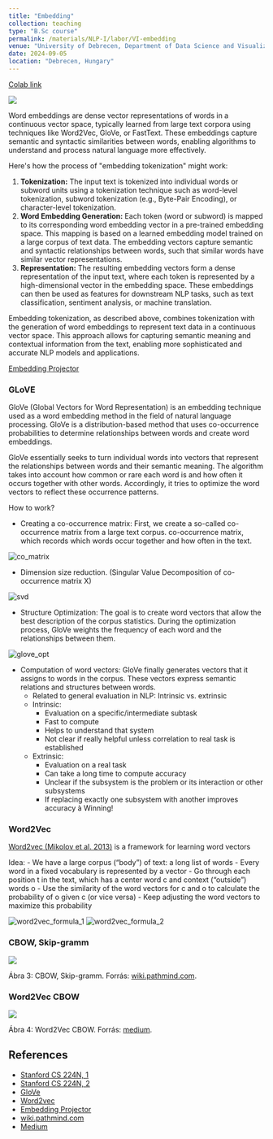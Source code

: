 ```yaml
---
title: "Embedding"
collection: teaching
type: "B.Sc course"
permalink: /materials/NLP-I/labor/VI-embedding
venue: "University of Debrecen, Department of Data Science and Visualization"
date: 2024-09-05
location: "Debrecen, Hungary"
---
```


[Colab link](https://colab.research.google.com/drive/1D_rv0McL1M3M5k1HzU44sPVYnInnCiYY)

<img src="https://miro.medium.com/v2/resize:fit:2000/1*SYiW1MUZul1NvL1kc1RxwQ.png">

Word embeddings are dense vector representations of words in a continuous vector space, typically learned from large text corpora using techniques like Word2Vec, GloVe, or FastText. These embeddings capture semantic and syntactic similarities between words, enabling algorithms to understand and process natural language more effectively.

Here's how the process of "embedding tokenization" might work:

1. <b>Tokenization:</b> The input text is tokenized into individual words or subword units using a tokenization technique such as word-level tokenization, subword tokenization (e.g., Byte-Pair Encoding), or character-level tokenization.
2. <b>Word Embedding Generation:</b> Each token (word or subword) is mapped to its corresponding word embedding vector in a pre-trained embedding space. This mapping is based on a learned embedding model trained on a large corpus of text data. The embedding vectors capture semantic and syntactic relationships between words, such that similar words have similar vector representations.
3. <b>Representation:</b> The resulting embedding vectors form a dense representation of the input text, where each token is represented by a high-dimensional vector in the embedding space. These embeddings can then be used as features for downstream NLP tasks, such as text classification, sentiment analysis, or machine translation.

Embedding tokenization, as described above, combines tokenization with the generation of word embeddings to represent text data in a continuous vector space. This approach allows for capturing semantic meaning and contextual information from the text, enabling more sophisticated and accurate NLP models and applications.

[Embedding Projector](https://projector.tensorflow.org/)

### GLoVE

GloVe (Global Vectors for Word Representation) is an embedding technique used as a word embedding method in the field of natural language processing. GloVe is a distribution-based method that uses co-occurrence probabilities to determine relationships between words and create word embeddings.

GloVe essentially seeks to turn individual words into vectors that represent the relationships between words and their semantic meaning. The algorithm takes into account how common or rare each word is and how often it occurs together with other words. Accordingly, it tries to optimize the word vectors to reflect these occurrence patterns.

How to work?

- Creating a co-occurrence matrix: First, we create a so-called co-occurrence matrix from a large text corpus. co-occurrence matrix, which records which words occur together and how often in the text.

<img src="https://robertlakatos.github.io/me/materials/NLP-I/images/co_matrix.png" alt="co_matrix">

- Dimension size reduction. (Singular Value Decomposition of co-occurrence matrix X)

<img src="https://robertlakatos.github.io/me/materials/NLP-I/images/svd.png" alt="svd">

- Structure Optimization: The goal is to create word vectors that allow the best description of the corpus statistics. During the optimization process, GloVe weights the frequency of each word and the relationships between them.

<img src="https://robertlakatos.github.io/me/materials/NLP-I/images/glove_opt.png" alt="glove_opt">

- Computation of word vectors: GloVe finally generates vectors that it assigns to words in the corpus. These vectors express semantic relations and structures between words.
    - Related to general evaluation in NLP: Intrinsic vs. extrinsic
    - Intrinsic:
        - Evaluation on a specific/intermediate subtask
        - Fast to compute
        - Helps to understand that system
        - Not clear if really helpful unless correlation to real task is established
    - Extrinsic:
        - Evaluation on a real task
        - Can take a long time to compute accuracy
        - Unclear if the subsystem is the problem or its interaction or other subsystems
        - If replacing exactly one subsystem with another improves accuracy à Winning!

### Word2Vec

[Word2vec (Mikolov et al. 2013)](https://arxiv.org/abs/1301.3781) is a framework for learning word vectors

Idea:
    - We have a large corpus (“body”) of text: a long list of words
    - Every word in a fixed vocabulary is represented by a vector
    - Go through each position t in the text, which has a center word c and context (“outside”) words o
    - Use the similarity of the word vectors for c and o to calculate the probability of o given c (or vice versa)
    - Keep adjusting the word vectors to maximize this probability

<img src="https://robertlakatos.github.io/me/materials/NLP-I/images/word2vec_formula_1.png" alt="word2vec_formula_1">

<img src="https://robertlakatos.github.io/me/materials/NLP-I/images/word2vec_formula_2.png" alt="word2vec_formula_2">

### CBOW, Skip-gramm

<img src="https://wiki.pathmind.com/images/wiki/word2vec_diagrams.png">

Ábra 3: CBOW, Skip-gramm. Forrás: [wiki.pathmind.com](https://wiki.pathmind.com/images/wiki/word2vec_diagrams.png).

### Word2Vec CBOW

<img src="https://miro.medium.com/v2/resize:fit:1400/0*3DFDpaXoglalyB4c.png">

Ábra 4: Word2Vec CBOW. Forrás: [medium](https://miro.medium.com/v2/resize:fit:1400/0*3DFDpaXoglalyB4c.png).

## References

- [Stanford CS 224N, 1](https://web.stanford.edu/class/archive/cs/cs224n/cs224n.1234/slides/cs224n-2023-lecture01-wordvecs1.pdf)
- [Stanford CS 224N, 2](https://web.stanford.edu/class/archive/cs/cs224n/cs224n.1234/slides/cs224n-2023-lecture02-wordvecs2.pdf)
- [GloVe](https://nlp.stanford.edu/pubs/glove.pdf)
- [Word2vec](https://arxiv.org/abs/1301.3781)
- [Embedding Projector](https://projector.tensorflow.org/)
- [wiki.pathmind.com](https://wiki.pathmind.com/images/wiki/word2vec_diagrams.png)
- [Medium](https://miro.medium.com/v2/resize:fit:1400/0*3DFDpaXoglalyB4c.png)
